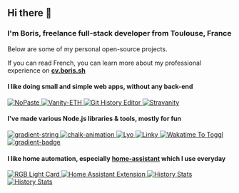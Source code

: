 ## Hi there 👋

### I'm Boris, freelance full-stack developer from Toulouse, France

Below are some of my personal open-source projects.

If you can read French, you can learn more about my professional experience on [**cv.boris.sh**](https://cv.boris.sh)


#### I like doing small and simple web apps, without any back-end

<a href="https://github.com/bokub/nopaste">
  <picture>
    <source media="(prefers-color-scheme: dark)" srcset="https://ghrs.vercel.app/api/pin/?username=bokub&repo=nopaste&theme=github_dark">
    <img alt="NoPaste" src="https://ghrs.vercel.app/api/pin/?username=bokub&repo=nopaste">
  </picture>
</a>
<a href="https://github.com/bokub/vanity-eth">
  <picture>
    <source media="(prefers-color-scheme: dark)" srcset="https://ghrs.vercel.app/api/pin/?username=bokub&repo=vanity-eth&theme=github_dark">
    <img alt="Vanity-ETH" src="https://ghrs.vercel.app/api/pin/?username=bokub&repo=vanity-eth">
  </picture>
</a>
<a href="https://github.com/bokub/git-history-editor">
  <picture>
    <source media="(prefers-color-scheme: dark)" srcset="https://ghrs.vercel.app/api/pin/?username=bokub&repo=git-history-editor&theme=github_dark">
    <img alt="Git History Editor" src="https://ghrs.vercel.app/api/pin/?username=bokub&repo=git-history-editor">
  </picture>
</a>
<a href="https://github.com/bokub/stravanity">
  <picture>
    <source media="(prefers-color-scheme: dark)" srcset="https://ghrs.vercel.app/api/pin/?username=bokub&repo=stravanity&theme=github_dark">
    <img alt="Stravanity" src="https://ghrs.vercel.app/api/pin/?username=bokub&repo=stravanity">
  </picture>
</a>

#### I've made various Node.js libraries & tools, mostly for fun

<a href="https://github.com/bokub/gradient-string">
  <picture>
    <source media="(prefers-color-scheme: dark)" srcset="https://ghrs.vercel.app/api/pin/?username=bokub&repo=gradient-string&theme=github_dark">
    <img alt="gradient-string" src="https://ghrs.vercel.app/api/pin/?username=bokub&repo=gradient-string">
  </picture>
</a>
<a href="https://github.com/bokub/chalk-animation">
  <picture>
    <source media="(prefers-color-scheme: dark)" srcset="https://ghrs.vercel.app/api/pin/?username=bokub&repo=chalk-animation&theme=github_dark">
    <img alt="chalk-animation" src="https://ghrs.vercel.app/api/pin/?username=bokub&repo=chalk-animation">
  </picture>
</a>
<a href="https://github.com/bokub/lyo">
  <picture>
    <source media="(prefers-color-scheme: dark)" srcset="https://ghrs.vercel.app/api/pin/?username=bokub&repo=lyo&theme=github_dark">
    <img alt="Lyo" src="https://ghrs.vercel.app/api/pin/?username=bokub&repo=lyo">
  </picture>
</a>
<a href="https://github.com/bokub/linky">
  <picture>
    <source media="(prefers-color-scheme: dark)" srcset="https://ghrs.vercel.app/api/pin/?username=bokub&repo=linky&theme=github_dark">
    <img alt="Linky" src="https://ghrs.vercel.app/api/pin/?username=bokub&repo=linky">
  </picture>
</a>
<a href="https://github.com/bokub/wakatime-to-toggl">
  <picture>
    <source media="(prefers-color-scheme: dark)" srcset="https://ghrs.vercel.app/api/pin/?username=bokub&repo=wakatime-to-toggl&theme=github_dark">
    <img alt="Wakatime To Toggl" src="https://ghrs.vercel.app/api/pin/?username=bokub&repo=wakatime-to-toggl">
  </picture>
</a>
<a href="https://github.com/bokub/gradient-badge">
  <picture>
    <source media="(prefers-color-scheme: dark)" srcset="https://ghrs.vercel.app/api/pin/?username=bokub&repo=gradient-badge&theme=github_dark">
    <img alt="gradient-badge" src="https://ghrs.vercel.app/api/pin/?username=bokub&repo=gradient-badge">
  </picture>
</a>

#### I like home automation, especially [home-assistant](https://www.home-assistant.io/) which I use everyday

<a href="https://github.com/bokub/rgb-light-card">
  <picture>
    <source media="(prefers-color-scheme: dark)" srcset="https://ghrs.vercel.app/api/pin/?username=bokub&repo=rgb-light-card&theme=github_dark">
    <img alt="RGB Light Card" src="https://ghrs.vercel.app/api/pin/?username=bokub&repo=rgb-light-card">
  </picture>
</a>
<a href="https://github.com/bokub/home-assistant-extension">
  <picture>
    <source media="(prefers-color-scheme: dark)" srcset="https://ghrs.vercel.app/api/pin/?username=bokub&repo=home-assistant-extension&theme=github_dark">
    <img alt="Home Assistant Extension" src="https://ghrs.vercel.app/api/pin/?username=bokub&repo=home-assistant-extension">
  </picture>
</a>
<a href="https://github.com/bokub/ha-linky">
  <picture>
    <source media="(prefers-color-scheme: dark)" srcset="https://ghrs.vercel.app/api/pin/?username=bokub&repo=ha-linky&theme=github_dark">
    <img alt="History Stats" src="https://ghrs.vercel.app/api/pin/?username=bokub&repo=ha-linky">
  </picture>
</a>
<a href="https://github.com/bokub/ha-history-stats">
  <picture>
    <source media="(prefers-color-scheme: dark)" srcset="https://ghrs.vercel.app/api/pin/?username=bokub&repo=ha-history-stats&theme=github_dark">
    <img alt="History Stats" src="https://ghrs.vercel.app/api/pin/?username=bokub&repo=ha-history-stats">
  </picture>
</a>
